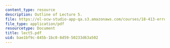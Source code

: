 ```yaml
---
content_type: resource
description: Outline of Lecture 5.
file: https://ol-ocw-studio-app-qa.s3.amazonaws.com/courses/18-413-error-correcting-codes-laboratory-spring-2004/bae1bf9c845b1bc08d5950233d63a502_lect5.pdf
file_type: application/pdf
resourcetype: Document
title: lect5.pdf
uid: bae1bf9c-845b-1bc0-8d59-50233d63a502
---
```

